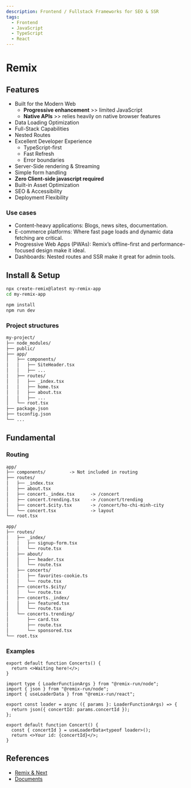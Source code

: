 ```yaml
---
description: Frontend / Fullstack Frameworks for SEO & SSR
tags:
  - Frontend
  - JavaScript
  - TypeScript
  - React
---
```


# Remix

## Features

- Built for the Modern Web
  - **Progressive enhancement** >> limited JavaScript
  - **Native APIs** >> relies heavily on native browser features
- Data Loading Optimization
- Full-Stack Capabilities
- Nested Routes
- Excellent Developer Experience
  - TypeScript-first
  - Fast Refresh
  - Error boundaries
- Server-Side rendering & Streaming
- Simple form handling
- **Zero Client-side javascript required**
- Built-in Asset Optimization
- SEO & Accessibility
- Deployment Flexibility

### Use cases

- Content-heavy applications: Blogs, news sites, documentation.
- E-commerce platforms: Where fast page loads and dynamic data fetching are critical.
- Progressive Web Apps (PWAs): Remix’s offline-first and performance-focused design make it ideal.
- Dashboards: Nested routes and SSR make it great for admin tools.

## Install & Setup

```bash
npx create-remix@latest my-remix-app
cd my-remix-app

npm install
npm run dev
```

### Project structures

```txt
my-project/
├── node_modules/
├── public/
├── app/
│   ├── components/
│   │   ├── SiteHeader.tsx
│   │   ├── ...
│   ├── routes/
│   │   ├── _index.tsx
│   │   ├── home.tsx
│   │   ├── about.tsx
│   │   ├── ...
│   └── root.tsx
├── package.json
├── tsconfig.json
└── ...
```

## Fundamental

### Routing

```txt title="Simple"
app/
├── components/         -> Not included in routing
├── routes/
│   ├── _index.tsx
│   ├── about.tsx
│   ├── concert._index.tsx      -> /concert
│   ├── concert.trending.tsx    -> /concert/trending
│   ├── concert.$city.tsx       -> /concert/ho-chi-minh-city
│   └── concert.tsx             -> layout
└── root.tsx
```

```txt title="Conventional Route Folders"
app/
├── routes/
│   ├── _index/
│   │   ├── signup-form.tsx
│   │   └── route.tsx
│   ├── about/
│   │   ├── header.tsx
│   │   └── route.tsx
│   ├── concerts/
│   │   ├── favorites-cookie.ts
│   │   └── route.tsx
│   ├── concerts.$city/
│   │   └── route.tsx
│   ├── concerts._index/
│   │   ├── featured.tsx
│   │   └── route.tsx
│   └── concerts.trending/
│       ├── card.tsx
│       ├── route.tsx
│       └── sponsored.tsx
└── root.tsx
```

### Examples

```tsx title="concerts._index.tsx"
export default function Concerts() {
  return <>Waiting here!</>;
}
```

```tsx title="concerts.$concertId.tsx"
import type { LoaderFunctionArgs } from "@remix-run/node";
import { json } from "@remix-run/node";
import { useLoaderData } from "@remix-run/react";

export const loader = async ({ params }: LoaderFunctionArgs) => {
  return json({ concertId: params.concertId });
};

export default function Concert() {
  const { concertId } = useLoaderData<typeof loader>();
  return <>Your id: {concertId}</>;
}
```

## References

- [Remix & Next](https://www.learnremix.io/why-remix/comparing-remix-to-other-frameworks/remix-vs-next.js)
- [Documents](https://remix.run/docs/en/main)
